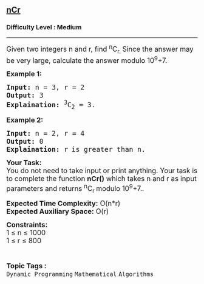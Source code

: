 <h2><a href="https://www.geeksforgeeks.org/problems/ncr1019/1?page=1&difficulty=Medium&status=unsolved&sortBy=submissions">nCr</a></h2><h3>Difficulty Level : Medium</h3><hr><div class="problems_problem_content__Xm_eO"><p><span style="font-size: 18px;">Given two integers&nbsp;n and r, find <sup>n</sup>C<sub>r. </sub>Since the answer may be very large, calculate the answer modulo&nbsp;10<sup>9</sup>+7.</span></p>
<p><strong><span style="font-size: 18px;">Example 1:</span></strong></p>
<pre><span style="font-size: 18px;"><strong>Input:</strong> n = 3, r = 2
<strong>Output:</strong> 3
<strong>Explaination:</strong> <sup>3</sup>C<sub>2</sub> = 3. </span></pre>
<p><strong><span style="font-size: 18px;">Example 2:</span></strong></p>
<pre><span style="font-size: 18px;"><strong>Input:</strong> n = 2, r = 4
<strong>Output:</strong> 0
<strong>Explaination:</strong> </span><span style="font-size: 15px;"><span style="font-size: 18px;">r</span> <span style="font-size: 18px;">is greater than n</span></span><span style="font-size: 18px;">.</span></pre>
<p><span style="font-size: 18px;"><strong>Your Task:</strong><br>You do not need to take input or print anything. Your task is to complete the function <strong>nCr()</strong> which takes n and&nbsp;r as input parameters and returns <sup>n</sup>C<sub>r&nbsp;</sub>modulo&nbsp;10<sup>9</sup>+7..</span></p>
<p><span style="font-size: 18px;"><strong>Expected Time Complexity:</strong> O(n*r)<br><strong>Expected Auxiliary Space:</strong> O(r)</span></p>
<p><span style="font-size: 18px;"><strong>Constraints:</strong><br>1 ≤ n ≤ 1000<br>1 ≤ r ≤ 800</span></p></div><br><p><span style=font-size:18px><strong>Topic Tags : </strong><br><code>Dynamic Programming</code>&nbsp;<code>Mathematical</code>&nbsp;<code>Algorithms</code>&nbsp;